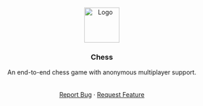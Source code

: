 <a id="readme-top"></a>




<br />
<div align="center">
  <a href="https://github.com/ezeslucky/chess">
    <img src="/public/chessLogo.png" alt="Logo" width="80" height="80">
  </a>

  <h3 align="center">Chess</h3>

   <p align="center">
    An end-to-end chess game with anonymous multiplayer support.
    <br />
    <br />
    <br />
    <a href="https://github.com/ezeslucky/chess/issues/new?labels=bug&template=bug-report---.md">Report Bug</a>
    ·
    <a href="https://github.com/ezeslucky/chess/issues/new?labels=enhancement&template=feature-request---.md">Request Feature</a>
  </p>
</div>